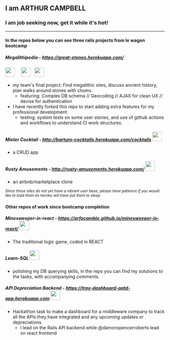 ## I am ARTHUR CAMPBELL
### I am job seeking now, get it while it's hot!
***
#### In the repos below you can see three rails projects from le wagon bootcamp
##### Megalithipedia - https://great-stones.herokuapp.com/
<img height='30' src="https://cdn3.iconfinder.com/data/icons/popular-services-brands-vol-2/512/ruby-on-rails-256.png" /> &nbsp; &nbsp; <img height='30' src="https://doc.octoperf.com/monitoring/create-connection/postgres/img/postgresql-logo.png" />  &nbsp; <img height='30' src="https://download.logo.wine/logo/Bootstrap_(front-end_framework)/Bootstrap_(front-end_framework)-Logo.wine.png" />
* my team's final project: Find megalithic sites, discuss ancient history, plan walks around stones with chums.
    * featuring: Complex DB schema // Geocoding // AJAX for clean UX // devise for authentication
* I have recently forked this repo to start adding extra features for my professional development:
    * testing: system tests on some user stories, and use of github actions and workflows to understand CI work structures.
##### Mister Cocktail - http://barturo-cocktails.herokuapp.com/cocktails <img width='30' height='30' src="https://cdn3.iconfinder.com/data/icons/popular-services-brands-vol-2/512/ruby-on-rails-256.png" />
* a CRUD app
##### Rusty Amusements - http://rusty-amusements.herokuapp.com/ <img width='30' height='30' src="https://cdn3.iconfinder.com/data/icons/popular-services-brands-vol-2/512/ruby-on-rails-256.png" />
* an airbnb/marketplace clone

<sup>_Since these sites do not yet have a vibrant user base, please have patience if you would like to load them as heroku will have put them to sleep._</sup>

#### Other repos of work since bootcamp completion
##### Minesweeper-in-react - https://arfacamble.github.io/minesweeper-in-react/ <img width='30' height='30' src="https://styles.redditmedia.com/t5_2su6s/styles/communityIcon_4g1uo0kd87c61.png?width=256&s=3f7493995143d3cf40b1fedc582607cea194b579" />
* The traditional logic game, coded in REACT
##### Learn-SQL <img height='30' src="https://banner2.cleanpng.com/20180526/oqt/kisspng-microsoft-sql-server-mysql-database-logo-5b098c6ebad6d7.7316225815273524307653.jpg" />
* polishing my DB querying skills, in the repo you can find my solutions to the tasks, with accompanying comments.
##### API Depreciation Backend - https://tray-dashboard-aatd-app.herokuapp.com <img height='30' src="https://res.cloudinary.com/practicaldev/image/fetch/s--fMLkbtT9--/c_imagga_scale,f_auto,fl_progressive,h_500,q_auto,w_1000/https://thepracticaldev.s3.amazonaws.com/i/j0xrwz8vsxkvc5b4nndy.png" />
* Hackathon task to make a dashboard for a middleware company to track all the APIs they have integrated and any upcoming updates or depreciations.
   * I lead on the Rails API backend while @damonspencerroberts lead on react frontend


